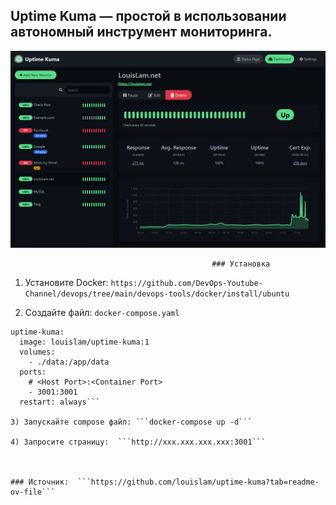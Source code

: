 ## Uptime Kuma — простой в использовании автономный инструмент мониторинга.

![Example](kuma-uptime.png)


                                                 ### Установка
1) Установите Docker: ```https://github.com/DevOps-Youtube-Channel/devops/tree/main/devops-tools/docker/install/ubuntu```
   
2) Создайте файл: ```docker-compose.yaml```

  ```services:
  uptime-kuma:
    image: louislam/uptime-kuma:1
    volumes:
      - ./data:/app/data
    ports:
      # <Host Port>:<Container Port>
      - 3001:3001
    restart: always```

3) Запускайте compose файл: ```docker-compose up -d```

4) Запросите страницу:  ```http://xxx.xxx.xxx.xxx:3001```



### Источник:  ```https://github.com/louislam/uptime-kuma?tab=readme-ov-file```
